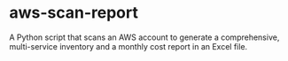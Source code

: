 # aws-scan-report
A Python script that scans an AWS account to generate a comprehensive, multi-service inventory and a monthly cost report in an Excel file.
